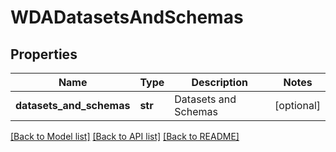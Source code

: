 # WDADatasetsAndSchemas

## Properties
Name | Type | Description | Notes
------------ | ------------- | ------------- | -------------
**datasets_and_schemas** | **str** | Datasets and Schemas | [optional] 

[[Back to Model list]](../README.md#documentation-for-models) [[Back to API list]](../README.md#documentation-for-api-endpoints) [[Back to README]](../README.md)


